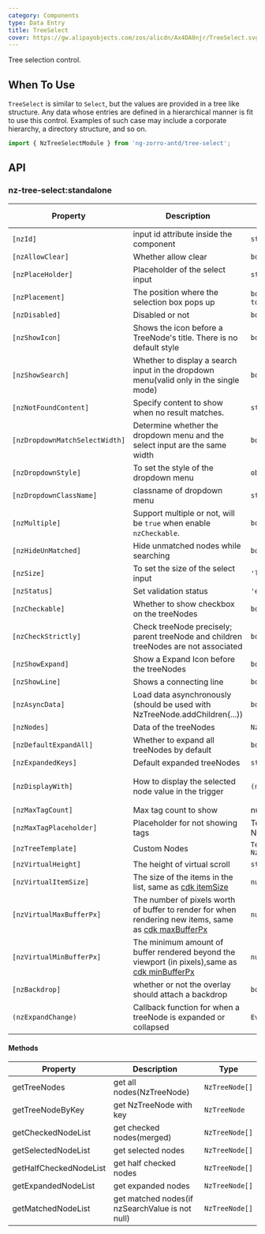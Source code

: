 ```yaml
---
category: Components
type: Data Entry
title: TreeSelect
cover: https://gw.alipayobjects.com/zos/alicdn/Ax4DA0njr/TreeSelect.svg
---
```


Tree selection control.

## When To Use

`TreeSelect` is similar to `Select`, but the values are provided in a tree like structure.
Any data whose entries are defined in a hierarchical manner is fit to use this control. Examples of such case may include a corporate hierarchy, a directory structure, and so on.

```ts
import { NzTreeSelectModule } from 'ng-zorro-antd/tree-select';
```

## API

### nz-tree-select:standalone

| Property                       | Description                                                                                                                                           | Type                                            | Default                            | Global Config |
| ------------------------------ | ----------------------------------------------------------------------------------------------------------------------------------------------------- | ----------------------------------------------- | ---------------------------------- | ------------- |
| `[nzId]`                       | input id attribute inside the component                                                                                                               | `string`                                        | -                                  |
| `[nzAllowClear]`               | Whether allow clear                                                                                                                                   | `boolean`                                       | `false`                            |
| `[nzPlaceHolder]`              | Placeholder of the select input                                                                                                                       | `string`                                        | -                                  |
| `[nzPlacement]`                | The position where the selection box pops up                                                                                                          | `bottomLeft` `bottomRight` `topLeft` `topRight` | bottomLeft                         |
| `[nzDisabled]`                 | Disabled or not                                                                                                                                       | `boolean`                                       | `false`                            |
| `[nzShowIcon]`                 | Shows the icon before a TreeNode's title. There is no default style                                                                                   | `boolean`                                       | `false`                            |
| `[nzShowSearch]`               | Whether to display a search input in the dropdown menu(valid only in the single mode)                                                                 | `boolean`                                       | `false`                            | ✅            |
| `[nzNotFoundContent]`          | Specify content to show when no result matches.                                                                                                       | `string`                                        | -                                  |
| `[nzDropdownMatchSelectWidth]` | Determine whether the dropdown menu and the select input are the same width                                                                           | `boolean`                                       | `true`                             | ✅            |
| `[nzDropdownStyle]`            | To set the style of the dropdown menu                                                                                                                 | `object`                                        | -                                  |
| `[nzDropdownClassName]`        | classname of dropdown menu                                                                                                                            | `string`                                        | -                                  |
| `[nzMultiple]`                 | Support multiple or not, will be `true` when enable `nzCheckable`.                                                                                    | `boolean`                                       | `false`                            |
| `[nzHideUnMatched]`            | Hide unmatched nodes while searching                                                                                                                  | `boolean`                                       | `false`                            | ✅            |
| `[nzSize]`                     | To set the size of the select input                                                                                                                   | `'large' \| 'small' \| 'default'`               | `'default'`                        | ✅            |
| `[nzStatus]`                   | Set validation status                                                                                                                                 | `'error' \| 'warning'`                          | -                                  |               |
| `[nzCheckable]`                | Whether to show checkbox on the treeNodes                                                                                                             | `boolean`                                       | `false`                            |
| `[nzCheckStrictly]`            | Check treeNode precisely; parent treeNode and children treeNodes are not associated                                                                   | `boolean`                                       | `false`                            |
| `[nzShowExpand]`               | Show a Expand Icon before the treeNodes                                                                                                               | `boolean`                                       | `true`                             |               |
| `[nzShowLine]`                 | Shows a connecting line                                                                                                                               | `boolean`                                       | `false`                            |               |
| `[nzAsyncData]`                | Load data asynchronously (should be used with NzTreeNode.addChildren(...))                                                                            | `boolean`                                       | `false`                            |
| `[nzNodes]`                    | Data of the treeNodes                                                                                                                                 | `NzTreeNodeOptions[]`                           | `[]`                               |
| `[nzDefaultExpandAll]`         | Whether to expand all treeNodes by default                                                                                                            | `boolean`                                       | `false`                            |
| `[nzExpandedKeys]`             | Default expanded treeNodes                                                                                                                            | `string[]`                                      | -                                  |
| `[nzDisplayWith]`              | How to display the selected node value in the trigger                                                                                                 | `(node: NzTreeNode) => string`                  | `(node: NzTreeNode) => node.title` |
| `[nzMaxTagCount]`              | Max tag count to show                                                                                                                                 | number                                          | -                                  |
| `[nzMaxTagPlaceholder]`        | Placeholder for not showing tags                                                                                                                      | TemplateRef<{ $implicit: NzTreeNode[] }>        | -                                  |
| `[nzTreeTemplate]`             | Custom Nodes                                                                                                                                          | `TemplateRef<{ $implicit: NzTreeNode }>`        | -                                  |
| `[nzVirtualHeight]`            | The height of virtual scroll                                                                                                                          | `string`                                        | `-`                                |
| `[nzVirtualItemSize]`          | The size of the items in the list, same as [cdk itemSize](https://material.angular.io/cdk/scrolling/api)                                              | `number`                                        | `28`                               | ✅
| `[nzVirtualMaxBufferPx]`       | The number of pixels worth of buffer to render for when rendering new items, same as [cdk maxBufferPx](https://material.angular.io/cdk/scrolling/api) | `number`                                        | `500`                              |
| `[nzVirtualMinBufferPx]`       | The minimum amount of buffer rendered beyond the viewport (in pixels),same as [cdk minBufferPx](https://material.angular.io/cdk/scrolling/api)        | `number`                                        | `28`                               |
| `[nzBackdrop]`                 | whether or not the overlay should attach a backdrop                                                                                                   | `boolean`                                       | `false`                            |
| `(nzExpandChange)`             | Callback function for when a treeNode is expanded or collapsed                                                                                        | `EventEmitter<NzFormatEmitEvent>`               | -                                  |

#### Methods

| Property               | Description                                     | Type           |
| ---------------------- | ----------------------------------------------- | -------------- |
| getTreeNodes           | get all nodes(NzTreeNode)                       | `NzTreeNode[]` |
| getTreeNodeByKey       | get NzTreeNode with key                         | `NzTreeNode`   |
| getCheckedNodeList     | get checked nodes(merged)                       | `NzTreeNode[]` |
| getSelectedNodeList    | get selected nodes                              | `NzTreeNode[]` |
| getHalfCheckedNodeList | get half checked nodes                          | `NzTreeNode[]` |
| getExpandedNodeList    | get expanded nodes                              | `NzTreeNode[]` |
| getMatchedNodeList     | get matched nodes(if nzSearchValue is not null) | `NzTreeNode[]` |
